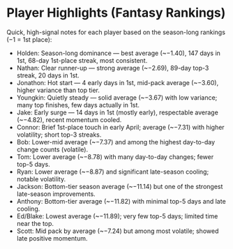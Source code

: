 # Player Highlights (Fantasy Rankings)

Quick, high-signal notes for each player based on the season-long rankings (−1 = 1st place):

- Holden: Season-long dominance — best average (~−1.40), 147 days in 1st, 68-day 1st-place streak, most consistent.
- Nathan: Clear runner-up — strong average (~−2.69), 89-day top-3 streak, 20 days in 1st.
- Jonathon: Hot start — 4 early days in 1st, mid-pack average (~−3.60), higher variance than top tier.
- Youngkin: Quietly steady — solid average (~−3.67) with low variance; many top finishes, few days actually in 1st.
- Jake: Early surge — 14 days in 1st (mostly early), respectable average (~−4.82), recent momentum cooled.
- Connor: Brief 1st-place touch in early April; average (~−7.31) with higher volatility; short top-3 streaks.
- Bob: Lower-mid average (~−7.37) and among the highest day-to-day change counts (volatile).
- Tom: Lower average (~−8.78) with many day-to-day changes; fewer top-5 days.
- Ryan: Lower average (~−8.87) and significant late-season cooling; notable volatility.
- Jackson: Bottom-tier season average (~−11.14) but one of the strongest late-season improvements.
- Anthony: Bottom-tier average (~−11.82) with minimal top-5 days and late cooling.
- Ed/Blake: Lowest average (~−11.89); very few top-5 days; limited time near the top.
- Scott: Mid pack by average (~−7.24) but among most volatile; showed late positive momentum.
